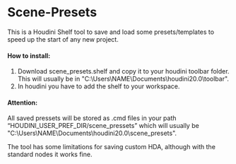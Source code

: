 # Scene-Presets

This is a Houdini Shelf tool to save and load some presets/templates to speed up the start of any new project.

#### How to install:
1) Download scene_presets.shelf and copy it to your houdini toolbar folder. This will usually be in "C:\Users\NAME\Documents\houdini20.0\toolbar".
2) In houdini you have to add the shelf to your workspace.

#### Attention:
All saved pressets will be stored as .cmd files in your path “HOUDINI_USER_PREF_DIR/scene_pressets” which will usually be "C:\Users\NAME\Documents\houdini20.0\scene_presets".

The tool has some limitations for saving custom HDA, although with the standard nodes it works fine.
